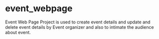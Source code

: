 # event_webpage
Event Web Page Project is used to create event details and update and delete event details by Event organizer and also to intimate the audience about event.
